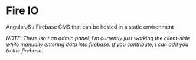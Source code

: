 # Fire IO
AngularJS / Firebase CMS that can be hosted in a static environment 

*NOTE*:
*There isn't an admin panel, I'm currently just working the client-side while manually entering data into firebase. If you contribute, I can add you to the firebase.*
